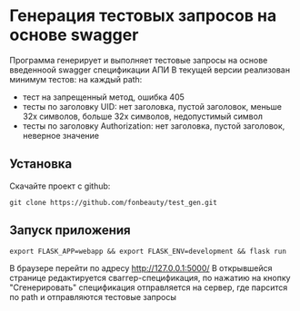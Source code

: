 # Генерация тестовых запросов на основе swagger

Программа генерирует и выполняет тестовые запросы на основе введенноой swagger спецификации АПИ
В текущей версии реализован минимум тестов:
на каждый path:
- тест на запрещенный метод, ошибка 405
- тесты по заголовку UID: нет заголовка, пустой заголовок, меньше 32х символов, больше 32х символов, недопустимый символ
- тесты по заголовку Authorization: нет заголовка, пустой заголовок, неверное значение

## Установка

Скачайте проект с github:
```
git clone https://github.com/fonbeauty/test_gen.git
```

## Запуск приложения
```
export FLASK_APP=webapp && export FLASK_ENV=development && flask run
```
В браузере перейти по адресу http://127.0.0.1:5000/
В открывшейся странице редактируется сваггер-спецификация, по нажатию на кнопку "Сгенерировать" спецификация отправляется на сервер, где парсится по path и отправляются тестовые запросы